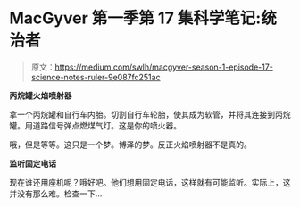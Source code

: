 # MacGyver 第一季第 17 集科学笔记:统治者

> 原文：<https://medium.com/swlh/macgyver-season-1-episode-17-science-notes-ruler-9e087fc251ac>

**丙烷罐火焰喷射器**

拿一个丙烷罐和自行车内胎。切割自行车轮胎，使其成为软管，并将其连接到丙烷罐。用道路信号弹点燃煤气灯。这是你的喷火器。

哦，但是等等。这只是一个梦。博泽的梦。反正火焰喷射器不是真的。

**监听固定电话**

现在谁还用座机呢？哦好吧。他们想用固定电话，这样就有可能监听。实际上，这并没有那么难。检查一下…